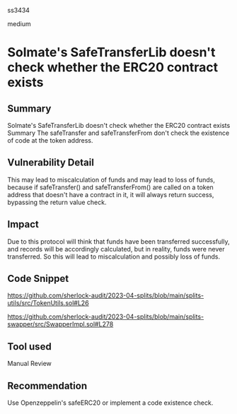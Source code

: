 ss3434

medium

# Solmate's SafeTransferLib doesn't check whether the ERC20 contract exists

## Summary
Solmate's SafeTransferLib doesn't check whether the ERC20 contract exists
Summary
The safeTransfer and safeTransferFrom don't check the existence of code at the token address.
## Vulnerability Detail
This may lead to miscalculation of funds and may lead to loss of funds, because if safeTransfer() and safeTransferFrom() are called on a token address that doesn't have a contract in it, it will always return success, bypassing the return value check.

## Impact
Due to this protocol will think that funds have been transferred successfully, and records will be accordingly calculated, but in reality, funds were never transferred. So this will lead to miscalculation and possibly loss of funds.

## Code Snippet
https://github.com/sherlock-audit/2023-04-splits/blob/main/splits-utils/src/TokenUtils.sol#L26


https://github.com/sherlock-audit/2023-04-splits/blob/main/splits-swapper/src/SwapperImpl.sol#L278
## Tool used

Manual Review

## Recommendation
Use Openzeppelin's safeERC20 or implement a code existence check.